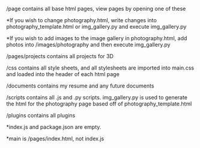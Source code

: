 /page contains all base html pages, view pages by opening one of these

  *If you wish to change photography.html, write changes into photography_template.html or img_gallery.py and execute img_gallery.py
  
  *If you wish to add images to the image gallery in photography.html, add photos into /images/photography and then execute img_gallery.py
  
/pages/projects contains all projects for 3D

/css contains all style sheets, and all stylesheets are imported into main.css and loaded into the header of each html page

/documents contains my resume and any future documents

/scripts contains all .js and .py scripts. img_gallery.py is used to generate the html for the photography page based off of photography_template.html

/plugins contains all plugins

 *index.js and package.json are empty.

 *main is /pages/index.html, not index.js
